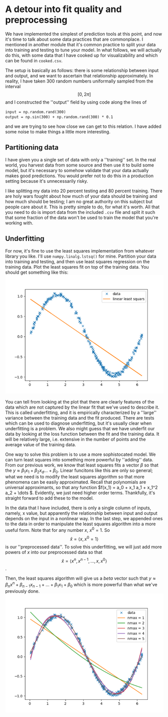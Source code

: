 
# A detour into fit quality and preprocessing

We have implemented the simplest of prediction tools at this point, and now it's time to talk about some data practices that are commonplace. 
I mentioned in another module that it's common practice to split your data into training and testing to tune your model. In what follows, 
we will actually do this, with some data that I have cooked up for visualizability and which can be found in `cooked.csv`.

The setup is basically as follows: there is some relationship between input and output, and we want to ascertain that relationship approximately. 
In reality, I have taken 300 random numbers uniformally sampled from the interval $$[0,2 \pi]$$ and I constructed the ''output'' field by using code along the lines of 
```
input = np.random.rand(300)
output = np.sin(300) + np.random.rand(300) * 0.1
```
and we are trying to see how close we can get to this relation. 
I have added some noise to make things a little more interesting. 

## Partitioning data

I have given you a single set of data with only a ''training'' set. In the real world, you harvest data from some source and then use it to 
build some model, but it's necessary to somehow validate that your data actually makes good predictions. You would prefer not to do this in a 
production setting because it's unnecessarily risky. 

I like splitting my data into 20 percent testing and 80 percent training. There are holy wars fought about how much of your data should be training
and how much should be testing; I am no great authority on this subject but people care about it. This is pretty simple to do, for what it's worth. 
All that you  need to do is import data from the included `.csv` file and split it such that some fraction of the data won't be used to train the model that you're working with. 

## Underfitting 

For now, it's fine to use the least squares implementation from whatever library you like. I'll use `numpy.linalg.lstsq()` for mine. Partition your data into training and testing, and then use least squares regression on the training data. Plot the least squares fit on top of the training data. 
You should get something like this: ![alt text](lls.png "Title")

You can tell from looking at the plot that there are clearly features of the data which are not captured by the linear fit that we've used to describe it. This is called underfitting, and it is empirically characterized by a ''large'' variance between the training data and the fit produced. There are tests which can be used to diagnose underfitting, but it's usually clear when underfitting is a problem. We also might guess that we have underfit our data by looking at the loss function between the fit and the training data. It will be relatively large, i.e. extensive in the number of points and the average value of the training data.

One way to solve this problem is to use a more sophistocated model. We can turn least squares into something more powerful by ''adding'' data. From our previous work, we know that least squares fits a vector $\beta$ so that the $y \approx \beta_1 x_1 + \beta_2 x_d \dots + \beta_0$. Linear funcitons like this are only so general; what we need is to modify the least squares algorithm so that more phenomena can be easily approximated. Recall that polynomials are universal approximants, so that any function $f(x_1) = a_0 + x_1 a_1 + x_1^2 a_2 + \dots $. Evidently, we just need higher order terms. Thankfully, it's straight forward to add these to the model. 

In the data that I have included, there is only a single column of inputs, namely, x value, but apparently the relationship between input and output depends on the input in a nonlinear way. 
In the last step, we appended ones to the data in order to manipulate the least squares algorithm into a more useful form. Note that for any number $x$, $x^0 = 1$. So $$\hat{x} = \langle x, x^0 = 1\rangle$$ is our ''preprocessed data''. To solve this underfitting, we will just add more powers of $x$ into our preprocessed data so that $$\hat{x} = \langle x^n, x^{n-1}, \dots ,x, x^0\rangle$$. 

Then, the least squares algorithm will give us a $beta$ vector such that 
$y \approx \beta_n x^n + \beta_{n-1} x_{n-1} + \dots + \beta_1 x_1 + \beta_0$ which is more powerful than what we've previously done.  ![alt text](nlls.png "Title")

